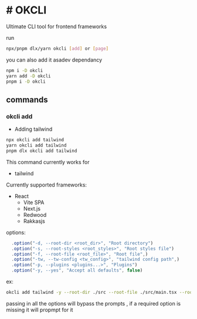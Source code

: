 # # OKCLI

Ultimate CLI tool for frontend frameworks

run 
```sh
npx/pnpm dlx/yarn okcli [add] or [page]
```
you can also add it asadev dependancy 

```sh
npm i -D okcli
yarn add -D okcli
pnpm i -D okcli
```

## commands 

### okcli add

- Adding tailwind 
```sh
npx okcli add tailwind
yarn okcli add tailwind
pnpm dlx okcli add tailwind
```

This command currently works for 
- tailwind


Currently supported frameworks:
- React
    - Vite SPA
    - Next.js
    - Redwood
    - Rakkasjs


options:

```ts
  .option("-d, --root-dir <root_dir>", "Root directory")
  .option("-s, --root-styles <root_styles>", "Root styles file")
  .option("-f, --root-file <root_file>", "Root file",)
  .option("-tw, --tw-config <tw_config>", "tailwind config path",)
  .option("-p, --plugins <plugins...>", "Plugins")
  .option("-y, --yes", "Accept all defaults", false)
```
ex:
```sh
okcli add tailwind -y --root-dir ./src --root-file ./src/main.tsx --root-styles ./src/index.css  --plugins daisyui --tw-config tailwind.config.js
```

passing in all the options will bypass the prompts , if a required option is missing it will propmpt for it


